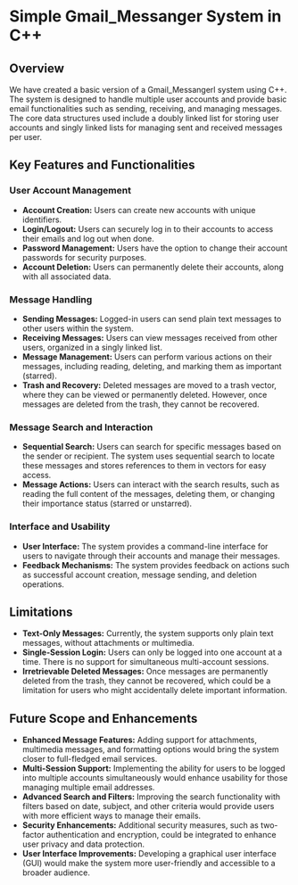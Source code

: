 # Simple Gmail_Messanger System in C++

## Overview
We have created a basic version of a  Gmail_Messangerl system using C++. The system is designed to handle multiple user accounts and provide basic email functionalities such as sending, receiving, and managing messages. The core data structures used include a doubly linked list for storing user accounts and singly linked lists for managing sent and received messages per user.

## Key Features and Functionalities

### User Account Management
- **Account Creation:** Users can create new accounts with unique identifiers.
- **Login/Logout:** Users can securely log in to their accounts to access their emails and log out when done.
- **Password Management:** Users have the option to change their account passwords for security purposes.
- **Account Deletion:** Users can permanently delete their accounts, along with all associated data.

### Message Handling
- **Sending Messages:** Logged-in users can send plain text messages to other users within the system.
- **Receiving Messages:** Users can view messages received from other users, organized in a singly linked list.
- **Message Management:** Users can perform various actions on their messages, including reading, deleting, and marking them as important (starred).
- **Trash and Recovery:** Deleted messages are moved to a trash vector, where they can be viewed or permanently deleted. However, once messages are deleted from the trash, they cannot be recovered.

### Message Search and Interaction
- **Sequential Search:** Users can search for specific messages based on the sender or recipient. The system uses sequential search to locate these messages and stores references to them in vectors for easy access.
- **Message Actions:** Users can interact with the search results, such as reading the full content of the messages, deleting them, or changing their importance status (starred or unstarred).

### Interface and Usability
- **User Interface:** The system provides a command-line interface for users to navigate through their accounts and manage their messages.
- **Feedback Mechanisms:** The system provides feedback on actions such as successful account creation, message sending, and deletion operations.

## Limitations
- **Text-Only Messages:** Currently, the system supports only plain text messages, without attachments or multimedia.
- **Single-Session Login:** Users can only be logged into one account at a time. There is no support for simultaneous multi-account sessions.
- **Irretrievable Deleted Messages:** Once messages are permanently deleted from the trash, they cannot be recovered, which could be a limitation for users who might accidentally delete important information.

## Future Scope and Enhancements
- **Enhanced Message Features:** Adding support for attachments, multimedia messages, and formatting options would bring the system closer to full-fledged email services.
- **Multi-Session Support:** Implementing the ability for users to be logged into multiple accounts simultaneously would enhance usability for those managing multiple email addresses.
- **Advanced Search and Filters:** Improving the search functionality with filters based on date, subject, and other criteria would provide users with more efficient ways to manage their emails.
- **Security Enhancements:** Additional security measures, such as two-factor authentication and encryption, could be integrated to enhance user privacy and data protection.
- **User Interface Improvements:** Developing a graphical user interface (GUI) would make the system more user-friendly and accessible to a broader audience.

